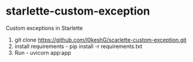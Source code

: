 # starlette-custom-exception
Custom exceptions in Starlette

1) git clone https://github.com/l0keshG/scarlette-custom-exception.git
2) install requirements - pip install -r requirements.txt
3) Run - uvicorn app:app
